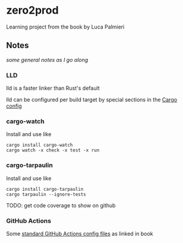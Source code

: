 # zero2prod

Learning project from the book by Luca Palmieri

## Notes

_some general notes as I go along_

### LLD

lld is a faster linker than Rust's default

lld can be configured per build target by special sections in the [Cargo config](.cargo/config.toml)

### cargo-watch

Install and use like

```
cargo install cargo-watch
cargo watch -x check -x test -x run
```

### cargo-tarpaulin

Install and use like

```
cargo install cargo-tarpaulin
cargo tarpaulin --ignore-tests
```

TODO: get code coverage to show on github

### GitHub Actions

Some [standard GitHub Actions config files](https://gist.github.com/LukeMathWalker/5ae1107432ce283310c3e601fac915f3) as linked in book
